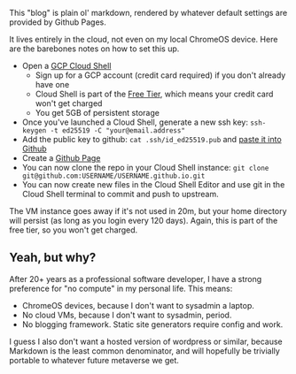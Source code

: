 This "blog" is plain ol' markdown, rendered by whatever default settings are provided by Github Pages.

It lives entirely in the cloud, not even on my local ChromeOS device. Here are the barebones notes on how to set this up.

* Open a [GCP Cloud Shell](https://cloud.google.com/shell)
  * Sign up for a GCP account (credit card required) if you don't already have one
  * Cloud Shell is part of the [Free Tier](https://cloud.google.com/free/docs/gcp-free-tier), which means your credit card won't get charged
  * You get 5GB of persistent storage
* Once you've launched a Cloud Shell, generate a new ssh key: `ssh-keygen -t ed25519 -C "your@email.address"`
* Add the public key to github: `cat .ssh/id_ed25519.pub` and [paste it into Github](https://docs.github.com/en/authentication/connecting-to-github-with-ssh/adding-a-new-ssh-key-to-your-github-account)
* Create a [Github Page](https://pages.github.com/)
* You can now clone the repo in your Cloud Shell instance: `git clone git@github.com:USERNAME/USERNAME.github.io.git`
* You can now create new files in the Cloud Shell Editor and use git in the Cloud Shell terminal to commit and push to upstream.

The VM instance goes away if it's not used in 20m, but your home directory will persist (as long as you login every 120 days). Again, this is part of the free tier, so you won't get charged.

## Yeah, but why?

After 20+ years as a professional software developer, I have a strong preference for "no compute" in my personal life. This means:

* ChromeOS devices, because I don't want to sysadmin a laptop.
* No cloud VMs, because I don't want to sysadmin, period.
* No blogging framework. Static site generators require config and work.

I guess I also don't want a hosted version of wordpress or similar, because Markdown is the least common denominator, and will hopefully be trivially portable to whatever future metaverse we get.